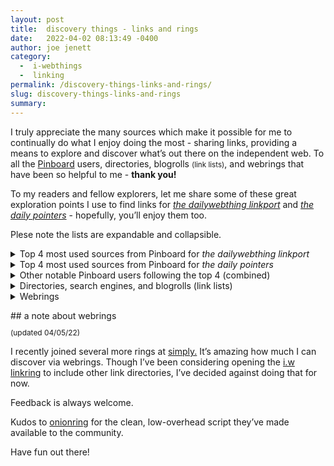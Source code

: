 ```yaml
---
layout: post
title:  discovery things - links and rings
date:   2022-04-02 08:13:49 -0400
author: joe jenett
category:
  -  i-webthings
  -  linking
permalink: /discovery-things-links-and-rings/
slug: discovery-things-links-and-rings
summary:
---
```

<p id="topper">I truly appreciate the many sources which make it possible for me to continually do what I enjoy doing the most - sharing links, providing a means to explore and discover what’s out there on the independent web. To all the <a href="https://pinboard.in/" title="We ❤️ Pinboard" >Pinboard</a> users, directories, blogrolls <small>(link lists)</small>, and webrings that have been so helpful to me - <strong>thank you!</strong>
</p>
<p>
To my readers and fellow explorers, let me share some of these great exploration points I use to find links for <a href="https://the.dailywebthing.com/" title=""><em>the dailywebthing linkport</em></a> and <a href="https://ponters.dailywebthing.com/" title=""><em>the daily pointers</em></a> - hopefully, you’ll enjoy them too.
</p>
<p>
Plese note the lists are expandable and collapsible.
</p>
<details>
<summary>Top 4 most used sources from Pinboard for <em>the dailywebthing linkport</em>
</summary>
<ul>
<li><a href="https://pinboard.in/u:tdjones">tdjones</a></li>
<li><a href="https://pinboard.in/u:roger">roger</a></li>
<li><a href="https://pinboard.in/u:speckz">speckz</a></li>
<li><a href="https://pinboard.in/u:fileformat">fileformat</a></li>
</ul>
</details>
<details>
<summary>Top 4 most used sources from Pinboard for <em>the daily pointers</em>
</summary>
<ul>
<li><a href="https://pinboard.in/u:mikael">mikael</a></li>
<li><a href="https://pinboard.in/u:tdjones">tdjones</a></li>
<li><a href="https://pinboard.in/u:infovore">infovore</a></li>
<li><a href="https://pinboard.in/u:arnicas">arnicas</a></li>
</ul>
</details>
<script>
function closeOther() {
  var x = document.getElementById("other");
    x.toggleAttribute('open');
   }
  </script> 
<details id="other">
<summary>Other notable Pinboard users following the top 4 (combined)
</summary>
<ul>
<li><a href="https://pinboard.in/u:thulstrup">thulstrup</a></li>
<li><a href="https://pinboard.in/u:andrewducker">andrewducker</a></li>
<li><a href="https://pinboard.in/u:infovore">infovore</a></li>
<li><a href="https://pinboard.in/u:bschlagel">bschlagel</a></li>
<li><a href="https://pinboard.in/u:cothrun">cothrun</a></li>
<li><a href="https://pinboard.in/u:kristofger">kristofger</a></li>
<li><a href="https://pinboard.in/u:driscoll">driscoll</a></li>
<li><a href="https://pinboard.in/u:e2b">e2b</a></li>
<li><a href="https://pinboard.in/u:jessica">jessica</a></li>
<li><a href="https://pinboard.in/u:Pyetro">Pyetro</a></li>
<li><a href="https://pinboard.in/u:jugglebird">jugglebird</a></li>
<li><a href="https://pinboard.in/u:linuslundahl">linuslundahl</a></li>
<li><a href="https://pinboard.in/u:pmigdal">pmigdal</a></li>
<li><a href="https://pinboard.in/u:cogdog">cogdog</a></li>
<li><a href="https://pinboard.in/u:dbuscher">dbuscher</a></li>
<li><a href="https://pinboard.in/u:ericwbailey">ericwbailey</a></li>
<li><a href="https://pinboard.in/u:ftofani">ftofani</a></li>
<li><a href="https://pinboard.in/u:garrettc">garrettc</a></li>
<li><a href="https://pinboard.in/u:jsm">jsm</a></li>
<li><a href="https://pinboard.in/u:mycotn">mycotn</a></li>
<li><a href="https://pinboard.in/u:rmateu">rmateu</a></li>
<li><a href="https://pinboard.in/u:archangel">archangel</a></li>
<li><a href="https://pinboard.in/u:carlmjohnson">carlmjohnson</a></li>
<li><a href="https://pinboard.in/u:nelson">nelson</a></li>
<li><a href="https://pinboard.in/u:pbroschwitz">pbroschwitz</a></li>
<li><a href="https://pinboard.in/u:braveterry">braveterry</a></li>
<li><a href="https://pinboard.in/u:danklammer">danklammer</a></li>
<li><a href="https://pinboard.in/u:inrgbwetrust">inrgbwetrust</a></li>
<li><a href="https://pinboard.in/u:piperh">piperh</a></li>
<li><a href="https://pinboard.in/u:effulgence">effulgence</a></li>
<li><a href="https://pinboard.in/u:philapple">philapple</a></li>
<li><a href="https://pinboard.in/u:ramblinggit">ramblinggit</a></li>
<li><a href="https://pinboard.in/u:thejaymo">thejaymo</a></li>
<li><a href="https://pinboard.in/u:yankeh">yankeh</a></li>
<li><a href="https://pinboard.in/u:zero1infinity">zero1infinity</a></li>
<li><a href="https://pinboard.in/u:donovanwatts">donovanwatts</a></li>
<li><a href="https://pinboard.in/u:jimthedev">jimthedev</a></li>
<li><a href="https://pinboard.in/u:jschoolcraft">jschoolcraft</a></li>
<li><a href="https://pinboard.in/u:justusthane">justusthane</a></li>
<li><a href="https://pinboard.in/u:monks1975">monks1975</a></li>
<li><a href="https://pinboard.in/u:nursemchurt">nursemchurt</a></li>
<li><a href="https://pinboard.in/u:panoptican">panoptican</a></li>
<li><a href="https://pinboard.in/u:raffaele.rasini">raffaele.rasini</a></li>
<li><a href="https://pinboard.in/u:raygrasso">raygrasso</a></li>
</ul>
<p><a href="#topper" onclick="javascript:closeOther()">⯅ collapse list</a></p>
</details>
<script>
function closeDirectories() {
  var x = document.getElementById("directories");
   x.toggleAttribute('open');
   }
</script>
<details id="directories">
<summary>Directories, search engines, and blogrolls (link lists)
</summary>
<ul>
<li><a title="Blogroll.org" href="https://blogroll.org/">Ye Olde Blogroll</a></li>
<li><a title="The Forest" href="https://theforest.link/">The Forest</a> (<a title="The Forest-random" href="https://theforest.link/go-for-a-walk/">random</a>)</li>
<li><a title="Gossip’s Web" href="https://gossipsweb.net/">Gossip’s Web</a> (<a title="Gossip’s Web-random" href="https://gossipsweb.net/random">random</a>)</li>
<li><a title="href.cool" href="https://href.cool/">href.cool</a></li>
<li><a title="HrefHunt!" href="https://www.kickscondor.com/hrefhunt/">HrefHunt!</a></li>
<li><a title="Hyperlink Node Directory" href="https://nodes.indieseek.xyz/">Hyperlink Node Directory</a></li>
<li><a title="Indieseek.xyz Directory" href="https://indieseek.xyz/links/">Indieseek.xyz Directory</a></li>
<li><a title="Jamie | Blogroll & Links" href="https://jamieadams.click/blogroll/">Jamie | Blogroll & Links</a></li>
<li><a title="Blogroll - jlelse’s Blog" href="https://jlelse.blog/blogroll">Blogroll - jlelse’s Blog</a></li>
<li><a title="Marginalia Search" href="https://search.marginalia.nu/">Marginalia Search</a> (<a title="Marginalia Search - browse:random" href="https://search.marginalia.nu/explore/random">browse:random</a>)</li>
<li><a title="(Marijn’s Linkroll) | The Satyrs’ Forest 🍇" href="https://marijn.uk/linkroll/">Linkroll | The Satyrs’ Forest 🍇</a></li>
<li><a title="Mataroa Collection" href="https://collection.mataroa.blog/">Mataroa Collection</a> (<a title="Mataroa Collection-random" href="https://collection.mataroa.blog/random/">random</a>)</li>
<li><a title="Maya's subscriptions" href="https://maya.land/blogroll.opml">Maya's subscriptions</a></li>
<li><a title="Mojeek" href="https://www.mojeek.com/">Mojeek</a></li>
<li><a title="Peelopaalu - Directory" href="https://peelopaalu.neocities.org/">Peelopaalu - Directory</a></li>
<li><a title="Sadgrl Link Directory" href="https://sadgrl.online/links.html">Sadgrl Link Directory</a></li>
<li><a title="Sadgrl.online - How to Surf the Web" href="https://sadgrl.online/cyberspace/surf-the-web.html">How to Surf the Web</a></li>
<li><a title="StumblingOn" href="https://stumblingon.com/">StumblingOn</a></li>
<li><a title="Terra" href="https://terra.finzdani.net/">Terra</a></li>
<li><a title="indieweb/directory - unicyclic" href="https://unicyclic.com/indieweb/directory">indieweb/directory - unicyclic</a></li>
<li><a title="Links Archives – Waxy.org" href="https://waxy.org/category/links/">Waxy.org</a></li>
<li><a title="Yesterlinks" href="https://links.yesterweb.org/">Yesterlinks</a></li>
<li><a title="The Yesterweb Link Directory" href="https://yesterweb.org/link-directory/">The Yesterweb Link Directory</a></li>
</ul>
<p><a href="#topper" onclick="javascript:closeDirectories()">⯅ collapse list</a></p>
</details>
<script>
function closeWebrings() {
  var x = document.getElementById("webrings");
  x.toggleAttribute('open');
   }
</script>
<details id="webrings">
<summary>Webrings
</summary>
<ul>
<li><a title="Fediring.net" href="https://fediring.net/">Fediring.net</a></li>
<li><a title="geekring.net :: Let's webring like it's 1993!" href="https://geekring.net/">geekring.net</a> (<a href="https://geekring.net/site/0/random" title="geekring.net-random">random</a>)</li>
<li><a title="An IndieWeb Webring 🕸💍" href="https://xn--sr8hvo.ws/directory">An IndieWeb Webring 🕸💍</a></li>
<li><a title="LOW TECH WEBRING DIRECTORY" href="https://emreed.net/LowTech_Directory.html">LOW TECH WEBRING DIRECTORY</a></li>
<li><a title="null webring" href="https://nuthead.neocities.org/ring/">null webring</a></li>
<li><a title="The retronaut webring" href="https://webring.dinhe.net/">The retronaut webring</a> (<a title="The retronaut webring-random" href="https://webring.dinhe.net/random">random</a>)</li>
<li><a title="Weird Wide Webring" href="https://weirdwidewebring.net/">Weird Wide Webring</a></li>
<li><a title="The Yesterweb Ring" href="https://yesterweb.org/webring/">The Yesterweb Ring</a></li>
</ul>
<p><a href="#topper" onclick="javascript:closeWebrings()">⯅ collapse list</a></p>
</details>
<p></p>
## a note about webrings
<p style="font-size:.85em;">(updated 04/05/22)</p>
<p>I recently joined several more rings at <a title="simply." href="https://simply.jenett.org/#rings">simply.</a> It’s amazing how much I can discover via webrings. Though I’ve been considering opening the <a href="https://jenett.org/linkring/">i.w linkring</a> to include other link directories, I’ve decided against doing that for now.</p>
<p>Feedback is always welcome.</p>
<p>Kudos to <a href="https://garlic.garden/onionring/" title="thanks joey!">onionring</a> for the clean, low-overhead script they’ve made available to the community.</p>
<p>Have fun out there!</p>
<a href="https://brid.gy/publish/twitter"></a>
<data class="p-bridgy-omit-link" value="false"></data>